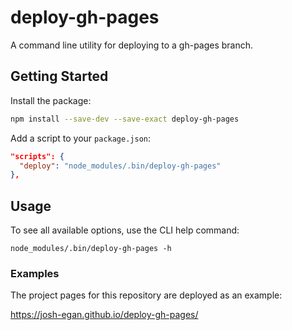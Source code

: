 # deploy-gh-pages
A command line utility for deploying to a gh-pages branch.

## Getting Started

Install the package:

```bash
npm install --save-dev --save-exact deploy-gh-pages
```

Add a script to your `package.json`:

```json
"scripts": {
  "deploy": "node_modules/.bin/deploy-gh-pages"
},
```

## Usage

To see all available options, use the CLI help command: 

`node_modules/.bin/deploy-gh-pages -h`

### Examples

The project pages for this repository are deployed as an example:

https://josh-egan.github.io/deploy-gh-pages/
